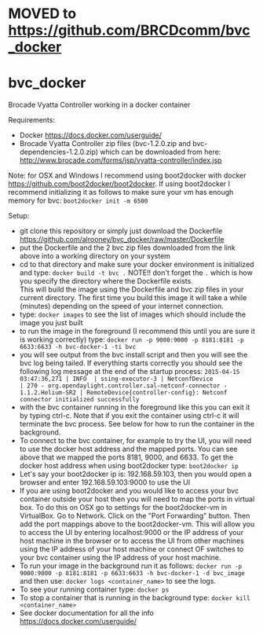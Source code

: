 # MOVED to https://github.com/BRCDcomm/bvc_docker




























# bvc_docker
Brocade Vyatta Controller working in a docker container

Requirements:
* Docker https://docs.docker.com/userguide/
* Brocade Vyatta Controller zip files (bvc-1.2.0.zip and bvc-dependencies-1.2.0.zip) which can be downloaded from here: http://www.brocade.com/forms/jsp/vyatta-controller/index.jsp

Note: for OSX and Windows I recommend using boot2docker with docker https://github.com/boot2docker/boot2docker.  If using boot2docker I recommend initializing it as follows to make sure your vm has enough memory for bvc: ```boot2docker init -m 6500```

Setup:
* git clone this repository or simply just download the Dockerfile https://github.com/alrooney/bvc_docker/raw/master/Dockerfile
* put the Dockerfile and the 2 bvc zip files downloaded from the link above into a working directory on your system
* cd to that directory and make sure your docker environment is initialized and type: 
  ```docker build -t bvc .``` NOTE!! don't forget the ```.``` which is how you specify the directory where the Dockerfile exists.  
  This will build the image using the Dockerfile and bvc zip files in your current directory.  The first time you build this image it will take a while (minutes) depending on the speed of your internet connection.
* type: ```docker images``` to see the list of images which should include the image you just built
* to run the image in the foreground (I recommend this until you are sure it is working correctly) type: ```docker run -p 9000:9000 -p 8181:8181 -p 6633:6633 -h bvc-docker-1 -ti bvc```
* you will see output from the bvc install script and then you will see the bvc log being tailed.  If everything starts correctly you should see the following log message at the end of the startup process: ```2015-04-15 03:47:36,271 | INFO  | ssing-executor-3 | NetconfDevice                    | 270 - org.opendaylight.controller.sal-netconf-connector - 1.1.2.Helium-SR2 | RemoteDevice{controller-config}: Netconf connector initialized successfully```
* with the bvc container running in the foreground like this you can exit it by typing ctrl-c.  Note that if you exit the container using ctrl-c it will terminate the bvc process.  See below for how to run the container in the background.
* To connect to the bvc container, for example to try the UI, you will need to use the docker host address and the mapped ports.  You can see above that we mapped the ports 8181, 9000, and 6633.  To get the docker host address when using boot2docker type: ```boot2docker ip```
* Let's say your boot2docker ip is: 192.168.59.103, then you would open a browser and enter 192.168.59.103:9000 to use the UI
* If you are using boot2docker and you would like to access your bvc container outside your host then you will need to map the ports in virtual box.  To do this on OSX go to settings for the boot2docker-vm in VirtualBox.  Go to Network.  Click on the "Port Forwarding" button.  Then add the port mappings above to the boot2docker-vm.  This will allow you to access the UI by entering localhost:9000 or the IP address of your host machine in the browser or to access the UI from other machines using the IP address of your host machine or connect OF switches to your bvc container using the IP address of your host machine.
* To run your image in the background run it as follows: ```docker run -p 9000:9000 -p 8181:8181 -p 6633:6633 -h bvc-docker-1 -d bvc_image``` and then use: ```docker logs <container_name>``` to see the logs.
* To see your running container type: ```docker ps```
* To stop a container that is running in the background type: ```docker kill <container_name>``` 
* See docker documentation for all the info https://docs.docker.com/userguide/
